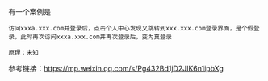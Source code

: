 有一个案例是
```
访问xxxa.xxx.com并登录后，点击个人中心发现又跳转到xxx.xxx.com登录界面，是个假登录，此时再次访问xxxa.xxx.com并再次登录后，变为真登录

原理：未知
```
参考链接：https://mp.weixin.qq.com/s/Pg432Bd1jD2JIK6n1ipbXg
